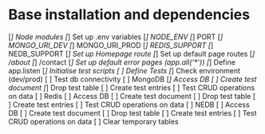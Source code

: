 # Base installation and dependencies
[*] Node modules
[*] Set up .env variables
  [*] NODE_ENV
  [*] PORT
  [*] MONGO_URI_DEV
  [*] MONGO_URI_PROD
  [*] REDIS_SUPPORT
  [*] NEDB_SUPPORT
[*] Set up Homepage route
[*] Set up default page routes
  [*] /about
  [*] /contact
[*] Set up default error pages (app.all('\*'))
[*] Define app.listen
[*] Initialise test scripts
[ ] Define Tests
  [*] Check environment (dev/prod)
  [ ] Test db connectivity
    [ ] MongoDB
     [*] Access DB
     [ ] Create test document
     [*] Drop test table
     [ ] Create test entries
     [ ] Test CRUD operations on data
    [ ] Redis
      [ ] Access DB
      [ ] Create test document
      [ ] Drop test table
      [ ] Create test entries
      [ ] Test CRUD operations on data
    [ ] NEDB
      [ ] Access DB
      [ ] Create test document
      [ ] Drop test table
      [ ] Create test entries
      [ ] Test CRUD operations on data
  [ ] Clear temporary tables
